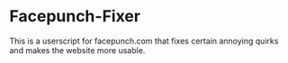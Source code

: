 # Facepunch-Fixer
This is a userscript for facepunch.com that fixes certain annoying quirks and makes the website more usable.
